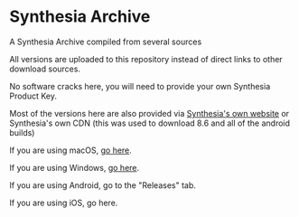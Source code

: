 # Synthesia Archive

A Synthesia Archive compiled from several sources

All versions are uploaded to this repository instead of direct links to other download sources.

No software cracks here, you will need to provide your own Synthesia Product Key.

Most of the versions here are also provided via [Synthesia's own website](https://synthesiagame.com/download) or Synthesia's own CDN (this was used to download 8.6 and all of the android builds)

If you are using macOS, [go here](https://github.com/92959/Synthesia-Archive/tree/main/macOS).

If you are using Windows, [go here](https://github.com/92959/Synthesia-Archive/tree/main/Windows).

If you are using Android, go to the "Releases" tab.

If you are using iOS, go here.
